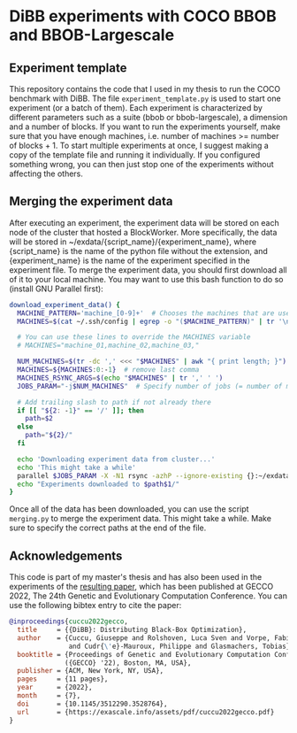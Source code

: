 # DiBB experiments with COCO BBOB and BBOB-Largescale

## Experiment template
This repository contains the code that I used in my thesis to run the COCO benchmark with DiBB. The file `experiment_template.py` is used to start one experiment (or a batch of them). Each experiment is characterized by different parameters such as a suite (bbob or bbob-largescale), a dimension and a number of blocks. If you want to run the experiments yourself, make sure that you have enough machines, i.e. number of machines >= number of blocks + 1. To start multiple experiments at once, I suggest making a copy of the template file and running it individually. If you configured something wrong, you can then just stop one of the experiments without affecting the others. 

## Merging the experiment data
After executing an experiment, the experiment data will be stored on each node of the cluster that hosted a BlockWorker. More specifically, the data will be stored in ~/exdata/{script_name}/{experiment_name}, where {script_name} is the name of the python file without the extension, and {experiment_name} is the name of the experiment specified in the experiment file. To merge the experiment data, you should first download all of it to your local machine. You may want to use this bash function to do so (install GNU Parallel first):

```bash
download_experiment_data() {
  MACHINE_PATTERN='machine_[0-9]+'  # Chooses the machines that are used based on .ssh/config and regex pattern
  MACHINES=$(cat ~/.ssh/config | egrep -o "($MACHINE_PATTERN)" | tr '\n' ',')

  # You can use these lines to override the MACHINES variable
  # MACHINES="machine_01,machine_02,machine_03,"

  NUM_MACHINES=$(tr -dc ',' <<< "$MACHINES" | awk "{ print length; }")
  MACHINES=${MACHINES:0:-1}  # remove last comma
  MACHINES_RSYNC_ARGS=$(echo "$MACHINES" | tr ',' ' ')
  JOBS_PARAM="-j$NUM_MACHINES"  # Specify number of jobs (= number of machines)

  # Add trailing slash to path if not already there
  if [[ "${2: -1}" == '/' ]]; then
    path=$2
  else
    path="${2}/"
  fi

  echo 'Downloading experiment data from cluster...'
  echo 'This might take a while'
  parallel $JOBS_PARAM -X -N1 rsync -azhP --ignore-existing {}:~/exdata/$1/ "${path}${1}/" ::: $MACHINES_RSYNC_ARGS
  echo "Experiments downloaded to $path$1/"
}
```

Once all of the data has been downloaded, you can use the script `merging.py` to merge the experiment data. This might take a while. Make sure to specify the correct paths at the end of the file.

## Acknowledgements

This code is part of my master's thesis and has also been used in the experiments of the [resulting paper](https://exascale.info/assets/pdf/cuccu2022gecco.pdf), which has been published at GECCO 2022, The 24th Genetic and Evolutionary Computation Conference. You can use the following bibtex entry to cite the paper:

```bibtex
@inproceedings{cuccu2022gecco,
  title     = {{DiBB}: Distributing Black-Box Optimization},
  author    = {Cuccu, Giuseppe and Rolshoven, Luca Sven and Vorpe, Fabien
               and Cudr{\'e}-Mauroux, Philippe and Glasmachers, Tobias},
  booktitle = {Proceedings of Genetic and Evolutionary Computation Conference
              ({GECCO} '22), Boston, MA, USA},
  publisher = {ACM, New York, NY, USA},
  pages     = {11 pages},
  year      = {2022},
  month     = {7},
  doi       = {10.1145/3512290.3528764},
  url       = {https://exascale.info/assets/pdf/cuccu2022gecco.pdf}
}
```